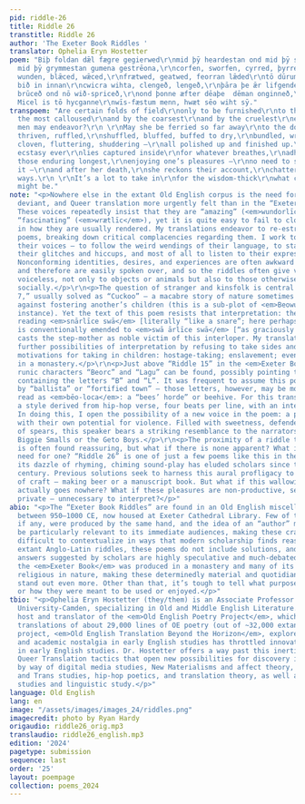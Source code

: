 ```yaml
---
pid: riddle-26
title: Riddle 26
transtitle: Riddle 26
author: 'The Exeter Book Riddles '
translator: Ophelia Eryn Hostetter
poem: "Biþ foldan dǣl fægre gegierwed\r\nmid þȳ heardestan ond mid þȳ scearpestan\r\nond
  mid þȳ grymmestan gumena gestrēona,\r\ncorfen, sworfen, cyrred, þyrred,\r\nbunden,
  wunden, blǣced, wǣced,\r\nfrætwed, geatwed, feorran lǣded\r\ntō dūrum dryhta. Drēam
  bið in innan\r\ncwicra wihta, clengeð, lengeð,\r\nþāra þe ǣr lifgende longe hwīle\r\nwilna
  brūceð ond nō wið-spriceð,\r\nond þonne æfter dēaþe  dēman onginneð,\r\nmeldan mislīce.
  Micel is tō hycganne\r\nwīs-fæstum menn, hwæt sēo wiht sȳ."
transpoem: "Are certain folds of field\r\nonly to be furnished\r\nto their fairness\r\nby
  the most calloused\r\nand by the coarsest\r\nand by the cruelest\r\nemployments
  men may endeavor?\r\n \r\nMay she be ferried so far away\r\nto the doors of majesty—\r\nRiven,
  thriven, ruffled,\r\nshuffled, bluffed, buffed to dry,\r\nbundled, wreathed, sheathed,\r\nwoven,
  cloven, fluttering, shuddering —\r\nall polished up and finished up.\r\n           \r\nRapturous
  ecstasy ever\r\nlies captured inside\r\nfor whatever breathes,\r\nadhering and inhering,\r\nfor
  those enduring longest,\r\nenjoying one’s pleasures —\r\nno need to speak ill of
  it —\r\nand after her death,\r\nshe reckons their account,\r\nchattering a thousand
  ways.\r\n \r\nIt’s a lot to take in\r\nfor the wisdom-thick\r\nwhat creature she
  might be."
note: "<p>Nowhere else in the extant Old English corpus is the need for non-conforming,
  deviant, and Queer translation more urgently felt than in the “Exeter Book Riddles”.
  These voices repeatedly insist that they are “amazing” (<em>wundorlīcu</em>) and
  “fascinating” (<em>wrætlīc</em>), yet it is quite easy to fail to clock their extravagance
  in how they are usually rendered. My translations endeavor to re-estrange these
  poems, breaking down critical complacencies regarding them. I work to vibe with
  their voices — to follow the weird wendings of their language, to stay awake to
  their glitches and hiccups, and most of all to listen to their expressive capacities.
  Nonconforming identities, desires, and experiences are often awkward to state aloud
  and therefore are easily spoken over, and so the riddles often give voice to the
  voiceless, not only to objects or animals but also to those otherwise invisible
  socially.</p>\r\n<p>The question of stranger and kinsfolk is central to “Riddle
  7,” usually solved as “Cuckoo” — a macabre story of nature sometimes used as a warning
  against fostering another’s children (this is a sub-plot of <em>Beowulf</em>, for
  instance). Yet the text of this poem resists that interpretation: the manuscript
  reading <em>snārlīce swā</em> [literally “like a snare”; here perhaps, “deviously”]
  is conventionally emended to <em>swā ārlīce swā</em> [“as graciously as”], which
  casts the step-mother as noble victim of this interloper. My translation opens up
  further possibilities of interpretation by refusing to take sides and suggests other
  motivations for taking in children: hostage-taking; enslavement; even placement
  in a monastery.</p>\r\n<p>Just above “Riddle 15” in the <em>Exeter Book</em>, the
  runic characters “Beorc” and “Lagu” can be found, possibly pointing to a solution
  containing the letters “B” and “L”. It was frequent to assume this poem was solved
  by “ballista” or “fortified town” — those letters, however, may be more convincingly
  read as <em>bēo-loca</em>: a “bees’ horde” or beehive. For this translation I chose
  a style derived from hip-hop verse, four beats per line, with an internal rhyme.
  In doing this, I open the possibility of a new voice in the poem: a poet grappling
  with their own potential for violence. Filled with sweetness, defended by the points
  of spears, this speaker bears a striking resemblance to the narrators created by
  Biggie Smalls or the Geto Boys.</p>\r\n<p>The proximity of a riddle to its solution
  is often found reassuring, but what if there is none apparent? What if there’s no
  need for one? “Riddle 26” is one of just a few poems like this in the collection;
  its dazzle of rhyming, chiming sound-play has eluded scholars since the nineteenth
  century. Previous solutions seek to harness this aural profligacy to the process
  of craft — making beer or a manuscript book. But what if this wallowing in the fun
  actually goes nowhere? What if these pleasures are non-productive, self-contained,
  private — unnecessary to interpret?</p>"
abio: "<p>The “Exeter Book Riddles” are found in an Old English miscellany produced
  between 950–1000 CE, now housed at Exeter Cathedral Library. Few of these riddles,
  if any, were produced by the same hand, and the idea of an “author” may not even
  be particularly relevant to its immediate audiences, making these crafty jewels
  difficult to contextualize in ways that modern scholarship finds reassuring. Unlike
  extant Anglo-Latin riddles, these poems do not include solutions, and many of the
  answers suggested by scholars are highly speculative and much-debated. Most likely
  the <em>Exeter Book</em> was produced in a monastery and many of its contents are
  religious in nature, making these determinedly material and quotidian expressions
  stand out even more. Other than that, it’s tough to tell what purpose they served
  or how they were meant to be used or enjoyed.</p>"
tbio: "<p>Ophelia Eryn Hostetter (they/them) is an Associate Professor at Rutgers
  University-Camden, specializing in Old and Middle English Literature. They are the
  host and translator of the <em>Old English Poetry Project</em>, which contains verse
  translations of about 29,000 lines of OE poetry (out of ~32,000 extant). Their latest
  project, <em>Old English Translation Beyond the Horizon</em>, explores how cultural
  and academic nostalgia in early English studies has throttled innovation and inclusivity
  in early English studies. Dr. Hostetter offers a way past this inertia by mobilizing
  Queer Translation tactics that open new possibilities for discovery in this archive
  by way of digital media studies, New Materialisms and affect theory, Queer, feminist
  and Trans studies, hip-hop poetics, and translation theory, as well as manuscript
  studies and linguistic study.</p>"
language: Old English
lang: en
image: "/assets/images/images_24/riddles.png"
imagecredit: photo by Ryan Hardy
origaudio: riddle26_orig.mp3
translaudio: riddle26_english.mp3
edition: '2024'
pagetype: submission
sequence: last
order: '25'
layout: poempage
collection: poems_2024
---
```

